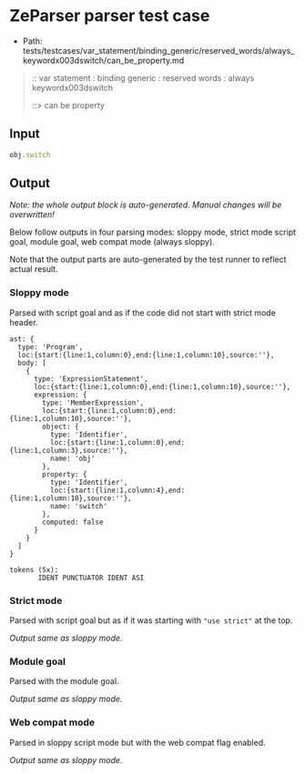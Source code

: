 # ZeParser parser test case

- Path: tests/testcases/var_statement/binding_generic/reserved_words/always_keywordx003dswitch/can_be_property.md

> :: var statement : binding generic : reserved words : always keywordx003dswitch
>
> ::> can be property

## Input

`````js
obj.switch
`````

## Output

_Note: the whole output block is auto-generated. Manual changes will be overwritten!_

Below follow outputs in four parsing modes: sloppy mode, strict mode script goal, module goal, web compat mode (always sloppy).

Note that the output parts are auto-generated by the test runner to reflect actual result.

### Sloppy mode

Parsed with script goal and as if the code did not start with strict mode header.

`````
ast: {
  type: 'Program',
  loc:{start:{line:1,column:0},end:{line:1,column:10},source:''},
  body: [
    {
      type: 'ExpressionStatement',
      loc:{start:{line:1,column:0},end:{line:1,column:10},source:''},
      expression: {
        type: 'MemberExpression',
        loc:{start:{line:1,column:0},end:{line:1,column:10},source:''},
        object: {
          type: 'Identifier',
          loc:{start:{line:1,column:0},end:{line:1,column:3},source:''},
          name: 'obj'
        },
        property: {
          type: 'Identifier',
          loc:{start:{line:1,column:4},end:{line:1,column:10},source:''},
          name: 'switch'
        },
        computed: false
      }
    }
  ]
}

tokens (5x):
       IDENT PUNCTUATOR IDENT ASI
`````

### Strict mode

Parsed with script goal but as if it was starting with `"use strict"` at the top.

_Output same as sloppy mode._

### Module goal

Parsed with the module goal.

_Output same as sloppy mode._

### Web compat mode

Parsed in sloppy script mode but with the web compat flag enabled.

_Output same as sloppy mode._
